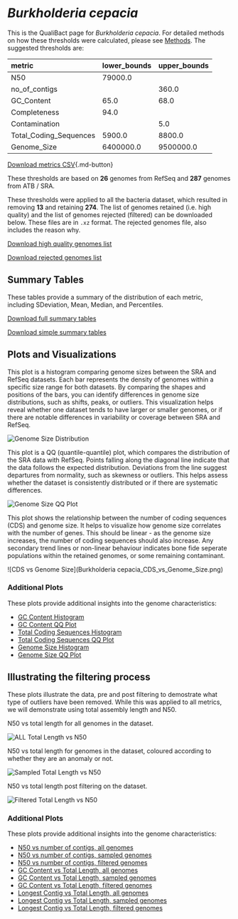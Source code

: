 # *Burkholderia cepacia*

This is the QualiBact page for *Burkholderia cepacia*. For detailed methods on how these thresholds were calculated, please see [Methods](../../methods.md).
The suggested thresholds are: 

| metric                 | lower_bounds   | upper_bounds   |
|:-----------------------|:---------------|:---------------|
| N50                    | 79000.0        |                |
| no_of_contigs          |                | 360.0          |
| GC_Content             | 65.0           | 68.0           |
| Completeness           | 94.0           |                |
| Contamination          |                | 5.0            |
| Total_Coding_Sequences | 5900.0         | 8800.0         |
| Genome_Size            | 6400000.0      | 9500000.0      |

[Download metrics CSV](Burkholderia_cepacia_metrics.csv){.md-button}


These thresholds are based on **26** genomes from RefSeq and **287** genomes from ATB / SRA.

These thresholds were applied to all the bacteria dataset, which resulted in removing **13** and retaining **274**.
The list of genomes retained (i.e. high quality) and the list of genomes rejected (filtered) can be downloaded below. These files are in `.xz` format. The rejected genomes file, also includes the reason why.

[Download high quality genomes list](Burkholderia_cepacia_high_quality_genomes.csv.xz)


[Download rejected genomes list](Burkholderia_cepacia_filtered_out_genomes.csv.xz)



## Summary Tables
These tables provide a summary of the distribution of each metric, including SDeviation, Mean, Median, and Percentiles.

[Download full summary tables](summary.csv)

[Download simple summary tables](selected_summary.csv)

## Plots and Visualizations

This plot is a histogram comparing genome sizes between the SRA and RefSeq datasets. Each bar represents the density of genomes within a specific size range for both datasets. By comparing the shapes and positions of the bars, you can identify differences in genome size distributions, such as shifts, peaks, or outliers. This visualization helps reveal whether one dataset tends to have larger or smaller genomes, or if there are notable differences in variability or coverage between SRA and RefSeq.

![Genome Size Distribution](Genome_Size_refseq_histogram_kde.png)

This plot is a QQ (quantile-quantile) plot, which compares the distribution of the SRA data with RefSeq. Points falling along the diagonal line indicate that the data follows the expected distribution. Deviations from the line suggest departures from normality, such as skewness or outliers. This helps assess whether the dataset is consistently distributed or if there are systematic differences.

![Genome Size QQ Plot](Genome_Size_refseq_qqplot.png)

This plot shows the relationship between the number of coding sequences (CDS) and genome size. It helps to visualize how genome size correlates with the number of genes. This should be linear - as the genome size increases, the number of coding sequences should also increase. Any secondary trend lines or non-linear behaviour indicates bone fide seperate populations within the retained genomes, or some remaining contaminant. 

![CDS vs Genome Size](Burkholderia cepacia_CDS_vs_Genome_Size.png)

### Additional Plots

These plots provide additional insights into the genome characteristics:

- [GC Content Histogram](GC_Content_refseq_histogram_kde.png)
- [GC Content QQ Plot](GC_Content_refseq_qqplot.png)
- [Total Coding Sequences Histogram](Total_Coding_Sequences_refseq_histogram_kde.png)
- [Total Coding Sequences QQ Plot](Total_Coding_Sequences_refseq_qqplot.png)
- [Genome Size Histogram](Genome_Size_refseq_histogram_kde.png)
- [Genome Size QQ Plot](Genome_Size_refseq_qqplot.png)
## Illustrating the filtering process
These plots illustrate the data, pre and post filtering to demostrate what type of outliers have been removed. While this was applied to all metrics, we will demonstrate using total assembly length and N50.

N50 vs total length for all genomes in the dataset.

![ALL Total Length vs N50](Burkholderia_cepacia_all_total_length_N50.png)

N50 vs total length for genomes in the dataset, coloured according to whether they are an anomaly or not.

![Sampled Total Length vs N50](Burkholderia_cepacia_sample_total_length_N50.png)

N50 vs total length post filtering on the dataset.

![Filtered Total Length vs N50](Burkholderia_cepacia_filt_total_length_N50.png)

### Additional Plots

These plots provide additional insights into the genome characteristics:

- [N50 vs number of contigs, all genomes](Burkholderia_cepacia_all_N50_number.png)
- [N50 vs number of contigs, sampled genomes](Burkholderia_cepacia_sample_N50_number.png)
- [N50 vs number of contigs, filtered genomes](Burkholderia_cepacia_filt_N50_number.png)
- [GC Content vs Total Length, all genomes](Burkholderia_cepacia_all_total_length_GC_Content.png)
- [GC Content vs Total Length, sampled genomes](Burkholderia_cepacia_sample_total_length_GC_Content.png)
- [GC Content vs Total Length, filtered genomes](Burkholderia_cepacia_filt_total_length_GC_Content.png)
- [Longest Contig vs Total Length, all genomes](Burkholderia_cepacia_all_total_length_longest.png)
- [Longest Contig vs Total Length, sampled genomes](Burkholderia_cepacia_sample_total_length_longest.png)
- [Longest Contig vs Total Length, filtered genomes](Burkholderia_cepacia_filt_total_length_longest.png)
